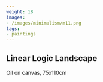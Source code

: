 ```yaml
---
weight: 18
images:
- /images/minimalism/m11.png
tags:
- paintings
---
```


## Linear Logic Landscape

Oil on canvas, 75x110cm

